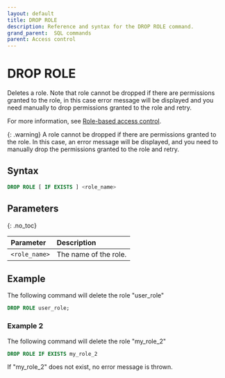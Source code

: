 ```yaml
---
layout: default
title: DROP ROLE
description: Reference and syntax for the DROP ROLE command.
grand_parent:  SQL commands
parent: Access control
---
```


# DROP ROLE
Deletes a role. Note that role cannot be dropped if there are permissions granted to the role, in this case
error message will be displayed and you need manually to drop permissions granted to the role and retry.

For more information, see [Role-based access control](../../../Guides/security/rbac.md).

{: .warning}
A role cannot be dropped if there are permissions granted to the role. In this case, an error message will be displayed, and you need to manually drop the permissions granted to the role and retry.

## Syntax

```sql
DROP ROLE [ IF EXISTS ] <role_name>
```

## Parameters 
{: .no_toc} 

| Parameter  | Description |
| :--------- | :---------- |
| `<role_name>` | The name of the role. |

## Example

The following command will delete the role "user_role"

```sql
DROP ROLE user_role;
```

### Example 2

The following command will delete the role "my_role_2"

```sql
DROP ROLE IF EXISTS my_role_2
```

If "my_role_2" does not exist, no error message is thrown.